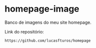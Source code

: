# homepage-image

Banco de imagens do meu site homepage.

Link do repositório:

```
https://github.com/lucasfturos/homepage
```
